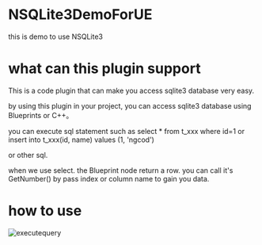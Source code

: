 # NSQLite3DemoForUE
this is demo to use NSQLite3

# what can this plugin support
This is a code plugin that can make you access sqlite3 database very easy.

by using this plugin in your project, you can access sqlite3 database using Blueprints or C++。

you can execute sql statement such as select * from t_xxx where id=1 or insert into t_xxx(id, name) values  (1, 'ngcod')

or other sql.

when we use select. the Blueprint node return a row. you can call it's GetNumber() by pass index or column name to gain you data.

# how to use
![executequery](https://github.com/eonelv/NSQLite3DemoForUE/assets/8274145/51d8cd1e-8969-486f-bf51-b072907391c6)
